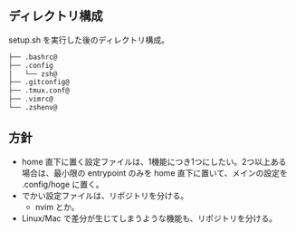 ## ディレクトリ構成

setup.sh を実行した後のディレクトリ構成。

``` sh
├── .bashrc@
├── .config
│   └── zsh@
├── .gitconfig@
├── .tmux.conf@
├── .vimrc@
└── .zshenv@
```

## 方針

- home 直下に置く設定ファイルは、1機能につき1つにしたい。2つ以上ある場合は、最小限の entrypoint のみを home 直下に置いて、メインの設定を .config/hoge に置く。
- でかい設定ファイルは、リポジトリを分ける。
  - nvim とか。
- Linux/Mac で差分が生じてしまうような機能も、リポジトリを分ける。

